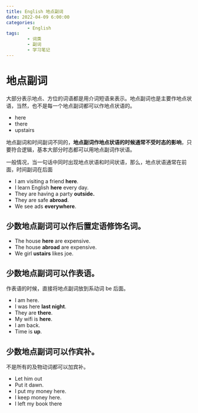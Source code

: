 ```yaml
---
title: English 地点副词
date: 2022-04-09 6:00:00
categories:
        - English
tags:
        - 词类
        - 副词
        - 学习笔记
---
```


# 地点副词

大部分表示地点、方位的词语都是用介词短语来表示。地点副词也是主要作地点状语，当然，也不是每一个地点副词都可以作地点状语的。

- here
- there
- upstairs

地点副词和时间副词不同的，**地点副词作地点状语的时候通常不受时态的影响**，只要符合逻辑，基本大部分时态都可以用地点副词作状语。

一般情况，当一句话中同时出现地点状语和时间状语，那么，地点状语通常在前面，时间副词在后面

- I am visiting a friend **here**.
- I learn English **here** every day.
- They are having a party **outside.**
- They are safe **abroad**.
- We see ads **everywhere**.

## 少数地点副词可以作后置定语修饰名词。

- The house **here** are expensive.
- The house **abroad** are expensive.
- We girl **ustairs** likes joe.

## 少数地点副词可以作表语。

作表语的时候，直接将地点副词放到系动词 be 后面。

- I am here.
- I was here **last night**.
- They are **there**.
- My wifi is **here**.
- I am back.
- Time is **up**.

## 少数地点副词可以作宾补。

不是所有的及物动词都可以加宾补。

- Let him out
- Put it dawn.
- I put my money here.
- I keep money here.
- I left my book there
